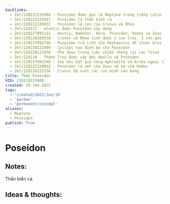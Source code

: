```yaml
---
backlinks:
  - Zet/220222215904 - Poseidon được gọi là Neptune trong tiếng Latin
  - Zet/220222215957 - Poseidon là thần biển cả
  - Zet/220222220022 - Poseidon là con của Cronus và Rhea
  - Zet/220117 - Alantis được Poseidon xây dựng
  - Zet/220227095131 - Hestia, Demeter, Hera, Poseidon, Hades và Zeus là con của Cronus và Rhea
  - Zet/220228205550 - Cronus và Rhea sinh được 3 con trai, 3 con gái
  - Zet/220227092746 - Poseidon trả tiền cho Hephaestus để chuộc Ares
  - Zet/220228221849 - Cyclops tạo đinh ba cho Poseidon
  - Zet/220228222058 - Phe Zeus trong cuộc chiến chống lại các Titan
  - Zet/220119 - Thành Troy được xây bởi Apollo và Poseidon
  - Zet/220227092540 - Sau khi bắt quả tang Aphrodite và Aries ngoại tình, Hephaestus bắt họ bằng lưới vàng và mời các thần chứng kiến
  - Zet/220222220052 - Poseidon là anh của Zeus và em của Hades
  - Zet/220226223156 - Cronus đã nuốt các con mình vào bụng
title: Thần Poseidon
UID: 220119233908
created: 19-Jan-2022
tags:
  - 'created/2022/Jan/19'
  - 'garden'
  - 'permanent/concept'
aliases:
  - Neptune
  - Poseidon
publish: True
---
```

# Poseidon

## Notes:
Thần biển cả

## Ideas & thoughts:


